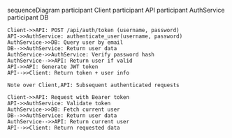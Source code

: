 sequenceDiagram
participant Client
participant API
participant AuthService
participant DB

    Client->>API: POST /api/auth/token (username, password)
    API->>AuthService: authenticate_user(username, password)
    AuthService->>DB: Query user by email
    DB-->>AuthService: Return user data
    AuthService->>AuthService: Verify password hash
    AuthService-->>API: Return user if valid
    API->>API: Generate JWT token
    API-->>Client: Return token + user info

    Note over Client,API: Subsequent authenticated requests

    Client->>API: Request with Bearer token
    API->>AuthService: Validate token
    AuthService->>DB: Fetch current user
    DB-->>AuthService: Return user data
    AuthService-->>API: Return current user
    API-->>Client: Return requested data
